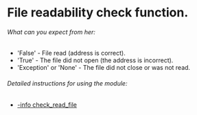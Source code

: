 # File readability check function.

###### What can you expect from her:

- 'False' - File read (address is correct).
- 'True' - The file did not open (the address is incorrect).
- 'Exception' or 'None' - The file did not close or was not read.

###### Detailed instructions for using the module:

- [-info check_read_file](info.txt)
